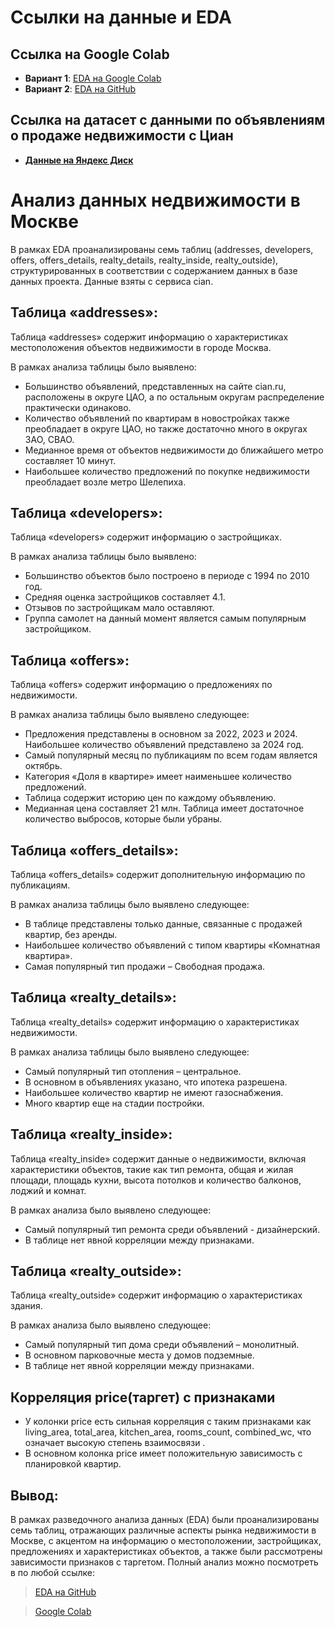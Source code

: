 # Ссылки на данные и EDA

## Ссылка на Google Colab
- **Вариант 1**: [EDA на Google Colab](https://colab.research.google.com/drive/11-D42g0p_961q3Z9cnP4VY2uj7UFJqjj?usp=sharing)
- **Вариант 2**: [EDA на GitHub](https://github.com/onleep/ocenomet/tree/main/eda)

## Ссылка на датасет с данными по объявлениям о продаже недвижимости с Циан
- [**Данные на Яндекс Диск**](https://disk.yandex.ru/d/SUk9j2qwqPNPEw)

# Анализ данных недвижимости в Москве
В рамках EDA проанализированы семь таблиц (addresses, developers, offers, offers_details, realty_details, realty_inside, realty_outside), структурированных в соответствии с содержанием данных в базе данных проекта. Данные взяты с сервиса cian.

## Таблица «addresses»:
Таблица «addresses» содержит информацию о характеристиках местоположения объектов недвижимости в городе Москва.

В рамках анализа таблицы было выявлено:
- Большинство объявлений, представленных на сайте cian.ru, расположены в округе ЦАО, а по остальным округам распределение практически одинаково.
- Количество объявлений по квартирам в новостройках также преобладает в округе ЦАО, но также достаточно много в округах ЗАО, СВАО.
- Медианное время от объектов недвижимости до ближайшего метро составляет 10 минут.
- Наибольшее количество предложений по покупке недвижимости преобладает возле метро Шелепиха.

## Таблица «developers»:
Таблица «developers» содержит информацию о застройщиках.

В рамках анализа таблицы было выявлено:
- Большинство объектов было построено в периоде с 1994 по 2010 год.
- Средняя оценка застройщиков составляет 4.1.
- Отзывов по застройщикам мало оставляют.
- Группа самолет на данный момент является самым популярным застройщиком.

## Таблица «offers»:
Таблица «offers» содержит информацию о предложениях по недвижимости.

В рамках анализа таблицы было выявлено следующее:
- Предложения представлены в основном за 2022, 2023 и 2024. Наибольшее количество объявлений представлено за 2024 год.
- Самый популярный месяц по публикациям по всем годам является октябрь.
- Категория «Доля в квартире» имеет наименьшее количество предложений.
- Таблица содержит историю цен по каждому объявлению.
- Медианная цена составляет 21 млн. Таблица имеет достаточное количество выбросов, которые были убраны.

## Таблица «offers_details»:
Таблица «offers_details» содержит дополнительную информацию по публикациям.

В рамках анализа таблицы было выявлено следующее:
- В таблице представлены только данные, связанные с продажей квартир, без аренды.
- Наибольшее количество объявлений с типом квартиры «Комнатная квартира».
- Самая популярный тип продажи – Свободная продажа.

## Таблица «realty_details»:
Таблица «realty_details» содержит информацию о характеристиках недвижимости.

В рамках анализа таблицы было выявлено следующее:
- Самый популярный тип отопления – центральное.
- В основном в объявлениях указано, что ипотека разрешена.
- Наибольшее количество квартир не имеют газоснабжения.
- Много квартир еще на стадии постройки.

## Таблица «realty_inside»:
Таблица «realty_inside» содержит данные о недвижимости, включая характеристики объектов, такие как тип ремонта, общая и жилая площади, площадь кухни, высота потолков и количество балконов, лоджий и комнат.

В рамках анализа было выявлено следующее:
- Самый популярный тип ремонта среди объявлений - дизайнерский.
- В таблице нет явной корреляции между признаками.

## Таблица «realty_outside»:
Таблица «realty_outside» содержит информацию о характеристиках здания.

В рамках анализа было выявлено следующее:
- Самый популярный тип дома среди объявлений – монолитный.
- В основном парковочные места у домов подземные.
- В таблице нет явной корреляции между признаками.
## Корреляция price(таргет) c признаками
-  У колонки price есть сильная корреляция с таким признаками как living_area,  total_area, kitchen_area, rooms_count, combined_wc, что означает высокую степень взаимосвязи .
-  В основном колонка price имеет положительную зависимость с планировкой квартир.

## Вывод:
В рамках разведочного анализа данных (EDA) были проанализированы семь таблиц, отражающих различные аспекты рынка недвижимости в Москве, с акцентом на информацию о местоположении, застройщиках, предложениях и характеристиках объектов, а также были рассмотрены зависимости признаков с таргетом. Полный анализ можно посмотреть в по любой ссылке:
> [EDA на GitHub](https://github.com/onleep/ocenomet/tree/main/eda)

> [Google Colab](https://colab.research.google.com/drive/11-D42g0p_961q3Z9cnP4VY2uj7UFJqjj?usp=sharing)




